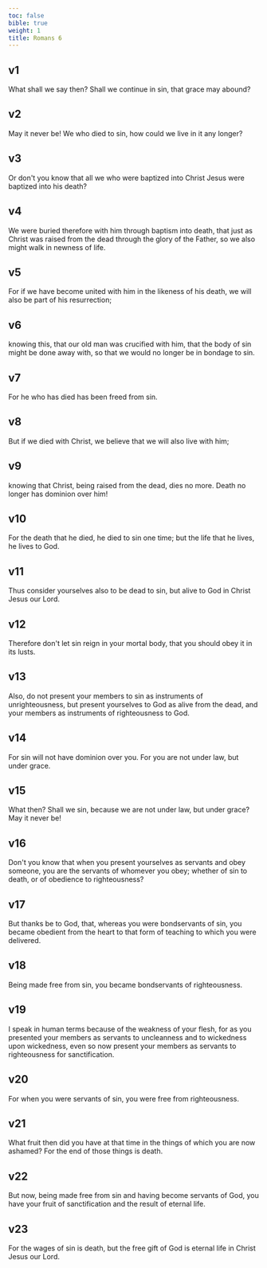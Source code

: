 ```yaml
---
toc: false
bible: true
weight: 1
title: Romans 6
---
```




## v1 
What shall we say then? Shall we continue in sin, that grace may abound? 

## v2 
May it never be! We who died to sin, how could we live in it any longer? 

## v3 
Or don't you know that all we who were baptized into Christ Jesus were baptized into his death? 

## v4 
We were buried therefore with him through baptism into death, that just as Christ was raised from the dead through the glory of the Father, so we also might walk in newness of life. 

## v5 
For if we have become united with him in the likeness of his death, we will also be part of his resurrection; 

## v6 
knowing this, that our old man was crucified with him, that the body of sin might be done away with, so that we would no longer be in bondage to sin. 

## v7 
For he who has died has been freed from sin. 

## v8 
But if we died with Christ, we believe that we will also live with him; 

## v9 
knowing that Christ, being raised from the dead, dies no more. Death no longer has dominion over him! 

## v10 
For the death that he died, he died to sin one time; but the life that he lives, he lives to God. 

## v11 
Thus consider yourselves also to be dead to sin, but alive to God in Christ Jesus our Lord. 

## v12 
Therefore don't let sin reign in your mortal body, that you should obey it in its lusts. 

## v13 
Also, do not present your members to sin as instruments of unrighteousness, but present yourselves to God as alive from the dead, and your members as instruments of righteousness to God. 

## v14 
For sin will not have dominion over you. For you are not under law, but under grace. 

## v15 
What then? Shall we sin, because we are not under law, but under grace? May it never be! 

## v16 
Don't you know that when you present yourselves as servants and obey someone, you are the servants of whomever you obey; whether of sin to death, or of obedience to righteousness? 

## v17 
But thanks be to God, that, whereas you were bondservants of sin, you became obedient from the heart to that form of teaching to which you were delivered. 

## v18 
Being made free from sin, you became bondservants of righteousness. 

## v19 
I speak in human terms because of the weakness of your flesh, for as you presented your members as servants to uncleanness and to wickedness upon wickedness, even so now present your members as servants to righteousness for sanctification. 

## v20 
For when you were servants of sin, you were free from righteousness. 

## v21 
What fruit then did you have at that time in the things of which you are now ashamed? For the end of those things is death. 

## v22 
But now, being made free from sin and having become servants of God, you have your fruit of sanctification and the result of eternal life. 

## v23 
For the wages of sin is death, but the free gift of God is eternal life in Christ Jesus our Lord.
